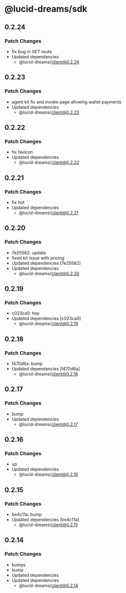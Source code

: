 # @lucid-dreams/sdk

## 0.2.24

### Patch Changes

- fix bug in GET route
- Updated dependencies
  - @lucid-dreams/client@0.2.24

## 0.2.23

### Patch Changes

- agent kit fix and invoke page allowing wallet payments
- Updated dependencies
  - @lucid-dreams/client@0.2.23

## 0.2.22

### Patch Changes

- fix favicon
- Updated dependencies
  - @lucid-dreams/client@0.2.22

## 0.2.21

### Patch Changes

- fix hot
- Updated dependencies
  - @lucid-dreams/client@0.2.21

## 0.2.20

### Patch Changes

- 7e25582: update
- fixed kit issue with pricing
- Updated dependencies [7e25582]
- Updated dependencies
  - @lucid-dreams/client@0.2.20

## 0.2.19

### Patch Changes

- c023ca0: hey
- Updated dependencies [c023ca0]
  - @lucid-dreams/client@0.2.19

## 0.2.18

### Patch Changes

- f470d6a: bump
- Updated dependencies [f470d6a]
  - @lucid-dreams/client@0.2.18

## 0.2.17

### Patch Changes

- bump
- Updated dependencies
  - @lucid-dreams/client@0.2.17

## 0.2.16

### Patch Changes

- up
- Updated dependencies
  - @lucid-dreams/client@0.2.16

## 0.2.15

### Patch Changes

- be4c11a: bump
- Updated dependencies [be4c11a]
  - @lucid-dreams/client@0.2.15

## 0.2.14

### Patch Changes

- bumps
- bump
- Updated dependencies
- Updated dependencies
  - @lucid-dreams/client@0.2.14
